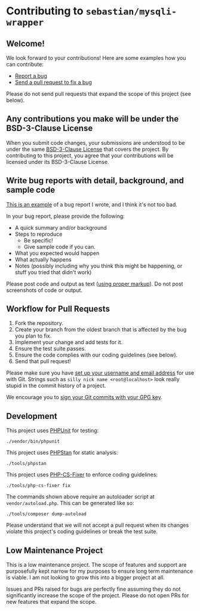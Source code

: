 # Contributing to `sebastian/mysqli-wrapper`

## Welcome!

We look forward to your contributions! Here are some examples how you can contribute:

* [Report a bug](https://github.com/sebastianbergmann/mysqli-wrapper/issues/new)
* [Send a pull request to fix a bug](https://github.com/sebastianbergmann/mysqli-wrapper/pulls)

Please do not send pull requests that expand the scope of this project (see below).


## Any contributions you make will be under the BSD-3-Clause License

When you submit code changes, your submissions are understood to be under the same [BSD-3-Clause License](https://github.com/sebastianbergmann/mysqli-wrapper/blob/main/LICENSE) that covers the project. By contributing to this project, you agree that your contributions will be licensed under its BSD-3-Clause License.


## Write bug reports with detail, background, and sample code

[This is an example](https://github.com/sebastianbergmann/phpunit/issues/4376) of a bug report I wrote, and I think it's not too bad.

In your bug report, please provide the following:

* A quick summary and/or background
* Steps to reproduce
  * Be specific!
  * Give sample code if you can.
* What you expected would happen
* What actually happens
* Notes (possibly including why you think this might be happening, or stuff you tried that didn't work)

Please post code and output as text ([using proper markup](https://guides.github.com/features/mastering-markdown/)). Do not post screenshots of code or output.


## Workflow for Pull Requests

1. Fork the repository.
2. Create your branch from the oldest branch that is affected by the bug you plan to fix.
3. Implement your change and add tests for it.
4. Ensure the test suite passes.
5. Ensure the code complies with our coding guidelines (see below).
6. Send that pull request!

Please make sure you have [set up your username and email address](https://git-scm.com/book/en/v2/Getting-Started-First-Time-Git-Setup) for use with Git. Strings such as `silly nick name <root@localhost>` look really stupid in the commit history of a project.

We encourage you to [sign your Git commits with your GPG key](https://docs.github.com/en/github/authenticating-to-github/signing-commits).


## Development

This project uses [PHPUnit](https://phpunit.de/) for testing:

```shell
./vendor/bin/phpunit
```

This project uses [PHPStan](https://phpstan.org/) for static analysis:

```shell
./tools/phpstan
```

This project uses [PHP-CS-Fixer](https://cs.symfony.com/) to enforce coding guidelines:

```shell
./tools/php-cs-fixer fix
```

The commands shown above require an autoloader script at `vendor/autoload.php`. This can be generated like so:

```shell
./tools/composer dump-autoload
```

Please understand that we will not accept a pull request when its changes violate this project's coding guidelines or break the test suite.


## Low Maintenance Project

This is a low maintenance project. The scope of features and support are purposefully kept narrow for my purposes to ensure long term maintenance is viable. I am not looking to grow this into a bigger project at all.

Issues and PRs raised for bugs are perfectly fine assuming they do not significantly increase the scope of the project. Please do not open PRs for new features that expand the scope.
